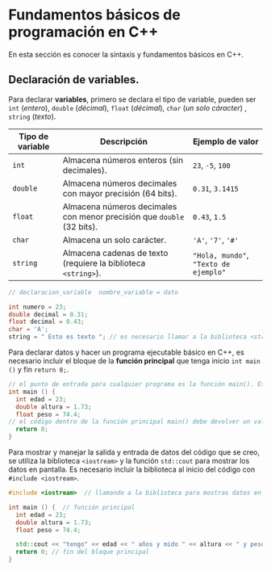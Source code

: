 # Fundamentos básicos de programación en C++

En esta sección es conocer la sintaxis y fundamentos básicos en C++.

## Declaración de variables.

Para declarar **variables**, primero se declara el tipo de variable, pueden ser `int` (*entero*), `double` (*décimal*), `float` (*décimal*), `char` (*un solo cáracter*) , `string` (*texto*).


| Tipo de variable | Descripción | Ejemplo de valor |
|------------------|-------------|------------------|
| `int`           | Almacena números enteros (sin decimales). | `23`, `-5`, `100` |
| `double`        | Almacena números decimales con mayor precisión (64 bits). | `0.31`, `3.1415` |
| `float`         | Almacena números decimales con menor precisión que `double` (32 bits). | `0.43`, `1.5` |
| `char`          | Almacena un solo carácter. | `'A'`, `'7'`, `'#'` |
| `string`        | Almacena cadenas de texto (requiere la biblioteca `<string>`). | `"Hola, mundo"`, `"Texto de ejemplo"` |



```cpp
// declaracion_variable  nombre_variable = dato

int numero = 23;
double decimal = 0.31;
float decimal = 0.43;
char = 'A';
string = " Esto es texto "; // es necesario llamar a la biblioteca <string>
```

Para declarar datos y hacer un programa ejecutable básico en C++, es necesario incluir el bloque de la **función principal** que tenga inicio `int main ()` y fin `return 0;`. 

```cpp
// el punto de entrada para cualquier programa es la función main(). Esta función es el primer bloque que se ejecuta al iniciar el programa.
int main () {
  int edad = 23;
  double altura = 1.73;
  float peso = 74.4;
// el código dentro de la función principal main() debe devolver un valor entero (int), usualmente 0, que indica que el programa terminó correctamente.
  return 0;
}
```

Para mostrar y manejar la salida y entrada de datos del código que se creo, se utiliza la biblioteca `<iostream>` y la función `std::cout` para mostrar los datos en pantalla. Es necesario incluir la biblioteca al inicio del código con `#include <iostream>`.

```cpp
#include <iostream>  // llamando a la biblioteca para mostras datos en pantalla

int main () {  // función principal
  int edad = 23;
  double altura = 1.73;
  float peso = 74.4;

  std::cout << "tengo" << edad << " años y mido " << altura << " y peso " << peso << " kg"; 
  return 0; // fin del bloque principal 
}
```
